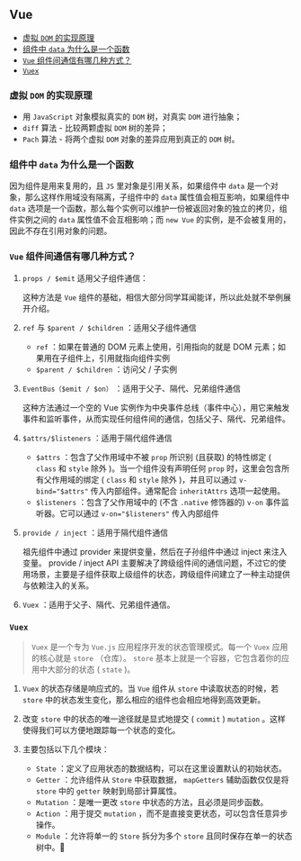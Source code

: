 ## Vue

* [虚拟 `DOM` 的实现原理](#anchor1)
* [组件中 `data` 为什么是一个函数](#anchor2)
* [ `Vue` 组件间通信有哪几种方式？](#anchor3)
* [ `Vuex` ](#anchor4)

<span id="anchor1"></span>

### 虚拟 `DOM` 的实现原理

* 用 `JavaScript` 对象模拟真实的 `DOM` 树，对真实 `DOM` 进行抽象；
* `diff` 算法 - 比较两颗虚拟 `DOM` 树的差异；
* `Pach` 算法 - 将两个虚拟 `DOM` 对象的差异应用到真正的 `DOM` 树。

<span id="anchor2"></span>

### 组件中 `data` 为什么是一个函数

因为组件是用来复用的，且 `JS` 里对象是引用关系，如果组件中 `data` 是一个对象，那么这样作用域没有隔离，子组件中的 `data` 属性值会相互影响，如果组件中 `data` 选项是一个函数，那么每个实例可以维护一份被返回对象的独立的拷贝，组件实例之间的 `data` 属性值不会互相影响；而 `new Vue` 的实例，是不会被复用的，因此不存在引用对象的问题。

<span id="anchor3"></span>

### `Vue` 组件间通信有哪几种方式？

1. `props / $emit` 适用父子组件通信：

    这种方法是 `Vue` 组件的基础，相信大部分同学耳闻能详，所以此处就不举例展开介绍。

2. `ref` 与 `$parent / $children` ：适用父子组件通信

   + `ref` ：如果在普通的 DOM 元素上使用，引用指向的就是 DOM 元素；如果用在子组件上，引用就指向组件实例
   + `$parent / $children` ：访问父 / 子实例

3. `EventBus（$emit / $on）` ：适用于父子、隔代、兄弟组件通信

    这种方法通过一个空的 Vue 实例作为中央事件总线（事件中心），用它来触发事件和监听事件，从而实现任何组件间的通信，包括父子、隔代、兄弟组件。

4. `$attrs/$listeners` ：适用于隔代组件通信

   + `$attrs` ：包含了父作用域中不被 `prop` 所识别 (且获取) 的特性绑定 ( `class` 和 `style` 除外 )。当一个组件没有声明任何 `prop` 时，这里会包含所有父作用域的绑定 ( `class` 和 `style` 除外 )，并且可以通过 `v-bind="$attrs"` 传入内部组件。通常配合 `inheritAttrs` 选项一起使用。
   + `$listeners` ：包含了父作用域中的 (不含 `.native` 修饰器的) `v-on` 事件监听器。它可以通过 `v-on="$listeners"` 传入内部组件

5. `provide / inject` ：适用于隔代组件通信

    祖先组件中通过 provider 来提供变量，然后在子孙组件中通过 inject 来注入变量。 provide / inject API 主要解决了跨级组件间的通信问题，不过它的使用场景，主要是子组件获取上级组件的状态，跨级组件间建立了一种主动提供与依赖注入的关系。

6. `Vuex` ：适用于父子、隔代、兄弟组件通信。

<span id="anchor4"></span>

### `Vuex` 

> `Vuex` 是一个专为 `Vue.js` 应用程序开发的状态管理模式。每一个 `Vuex` 应用的核心就是 `store` （仓库）。 `store` 基本上就是一个容器，它包含着你的应用中大部分的状态 ( `state` )。

1. `Vuex` 的状态存储是响应式的。当 `Vue` 组件从 `store` 中读取状态的时候，若 `store` 中的状态发生变化，那么相应的组件也会相应地得到高效更新。

2. 改变 `store` 中的状态的唯一途径就是显式地提交 ( `commit` ) `mutation` 。这样使得我们可以方便地跟踪每一个状态的变化。
3. 主要包括以下几个模块：

   + `State` ：定义了应用状态的数据结构，可以在这里设置默认的初始状态。
   + `Getter` ：允许组件从 `Store` 中获取数据， `mapGetters` 辅助函数仅仅是将 `store` 中的 `getter` 映射到局部计算属性。
   + `Mutation` ：是唯一更改 `store` 中状态的方法，且必须是同步函数。
   + `Action` ：用于提交 `mutation` ，而不是直接变更状态，可以包含任意异步操作。
   + `Module` ：允许将单一的 `Store` 拆分为多个 `store` 且同时保存在单一的状态树中。

